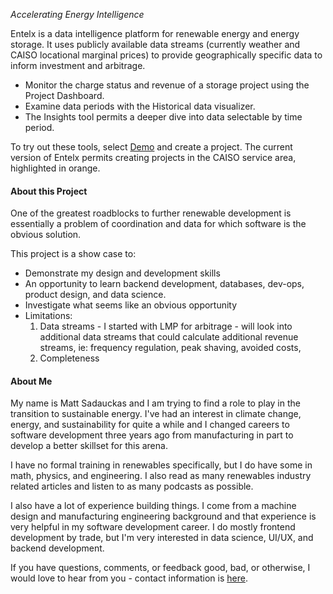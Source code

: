 _Accelerating Energy Intelligence_  

Entelx is a data intelligence platform for renewable energy and energy storage. It uses publicly available data streams (currently weather and CAISO locational marginal prices) to provide geographically specific data to inform investment and arbitrage.  

* Monitor the charge status and revenue of a storage project using the Project Dashboard.
* Examine data periods with the Historical data visualizer.  
* The Insights tool permits a deeper dive into data selectable by time period.  

To try out these tools, select [Demo](./demo) and create a project.  The current version of Entelx permits creating projects in the CAISO service area, highlighted in orange.

#### About this Project

One of the greatest roadblocks to further renewable development is essentially a problem of coordination and data for which software is the obvious solution.  

This project is a show case to:
* Demonstrate my design and development skills
* An opportunity to learn backend development, databases, dev-ops, product design, and data science.
* Investigate what seems like an obvious opportunity
* Limitations:
  1. Data streams - I started with LMP for arbitrage - will look into additional data streams that could calculate additional revenue streams, ie: frequency regulation, peak shaving, avoided costs,
  2. Completeness  

#### About Me
My name is Matt Sadauckas and I am trying to find a role to play in the transition to sustainable energy.  I've had an interest in climate change, energy, and sustainability for quite a while and I changed careers to software development three years ago from manufacturing in part to develop a better skillset for this arena.  

I have no formal training in renewables specifically, but I do have some in math, physics, and engineering.  I also read as many renewables industry related articles and listen to as many podcasts as possible.  

I also have a lot of experience building things.  I come from a machine design and manufacturing engineering background and that experience is very helpful in my software development career.  I do mostly frontend development by trade, but I'm very interested in data science, UI/UX, and backend development.

If you have questions, comments, or feedback good, bad, or otherwise, I would love to hear from you - contact information is [here](./contact).

